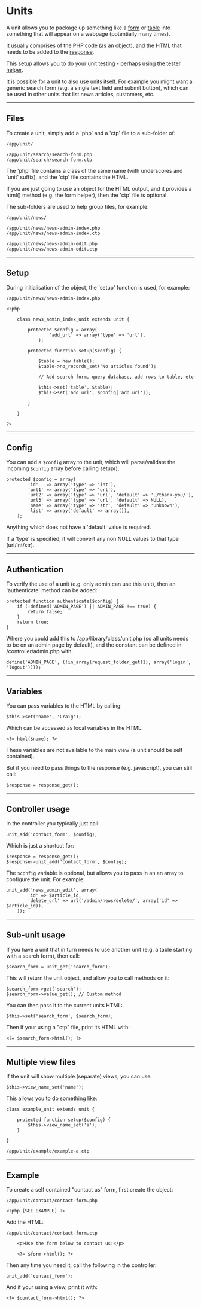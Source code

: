 
# Units

A unit allows you to package up something like a [form](../doc/helpers/form.md) or [table](../doc/helpers/form.md) into something that will appear on a webpage (potentially many times).

It usually comprises of the PHP code (as an object), and the HTML that needs to be added to the [response](../../doc/system/response.md).

This setup allows you to do your unit testing - perhaps using the [tester helper](../../doc/system/tester.md).

It is possible for a unit to also use units itself. For example you might want a generic search form (e.g. a single text field and submit button), which can be used in other units that list news articles, customers, etc.

---

## Files

To create a unit, simply add a 'php' and a 'ctp' file to a sub-folder of:

	/app/unit/

	/app/unit/search/search-form.php
	/app/unit/search/search-form.ctp

The 'php' file contains a class of the same name (with underscores and 'unit' suffix), and the 'ctp' file contains the HTML.

If you are just going to use an object for the HTML output, and it provides a html() method (e.g. the form helper), then the 'ctp' file is optional.

The sub-folders are used to help group files, for example:

	/app/unit/news/

	/app/unit/news/news-admin-index.php
	/app/unit/news/news-admin-index.ctp

	/app/unit/news/news-admin-edit.php
	/app/unit/news/news-admin-edit.ctp

---

## Setup

During initialisation of the object, the 'setup' function is used, for example:

	/app/unit/news/news-admin-index.php

	<?php

		class news_admin_index_unit extends unit {

			protected $config = array(
					'add_url' => array('type' => 'url'),
				);

			protected function setup($config) {

				$table = new table();
				$table->no_records_set('No articles found');

				// Add search form, query database, add rows to table, etc

				$this->set('table', $table);
				$this->set('add_url', $config['add_url']);

			}

		}

	?>

---

## Config

You can add a `$config` array to the unit, which will parse/validate the incoming `$config` array before calling setup();

	protected $config = array(
			'id'   => array('type' => 'int'),
			'url1' => array('type' => 'url'),
			'url2' => array('type' => 'url', 'default' => './thank-you/'),
			'url3' => array('type' => 'url', 'default' => NULL),
			'name' => array('type' => 'str', 'default' => 'Unknown'),
			'list' => array('default' => array()),
		);

Anything which does not have a 'default' value is required.

If a 'type' is specified, it will convert any non NULL values to that type (url/int/str).

---

## Authentication

To verify the use of a unit (e.g. only admin can use this unit), then an 'authenticate' method can be added:

	protected function authenticate($config) {
		if (!defined('ADMIN_PAGE') || ADMIN_PAGE !== true) {
			return false;
		}
		return true;
	}

Where you could add this to /app/library/class/unit.php (so all units needs to be on an admin page by default), and the constant can be defined in /controller/admin.php with:

	define('ADMIN_PAGE', (!in_array(request_folder_get(1), array('login', 'logout'))));

---

## Variables

You can pass variables to the HTML by calling:

	$this->set('name', 'Craig');

Which can be accessed as local variables in the HTML:

	<?= html($name); ?>

These variables are not available to the main view (a unit should be self contained).

But if you need to pass things to the response (e.g. javascript), you can still call:

	$response = response_get();

---

## Controller usage

In the controller you typically just call:

	unit_add('contact_form', $config);

Which is just a shortcut for:

	$response = response_get();
	$response->unit_add('contact_form', $config);

The `$config` variable is optional, but allows you to pass in an an array to configure the unit. For example:

	unit_add('news_admin_edit', array(
			'id' => $article_id,
			'delete_url' => url('/admin/news/delete/', array('id' => $article_id)),
		));

---

## Sub-unit usage

If you have a unit that in turn needs to use another unit (e.g. a table starting with a search form), then call:

	$search_form = unit_get('search_form');

This will return the unit object, and allow you to call methods on it:

	$search_form->get('search');
	$search_form->value_get(); // Custom method

You can then pass it to the current units HTML:

	$this->set('search_form', $search_form);

Then if your using a "ctp" file, print its HTML with:

	<?= $search_form->html(); ?>

---

## Multiple view files

If the unit will show multiple (separate) views, you can use:

	$this->view_name_set('name');

This allows you to do something like:

	class example_unit extends unit {

		protected function setup($config) {
			$this->view_name_set('a');
		}

	}

	/app/unit/example/example-a.ctp

---

## Example

To create a self contained "contact us" form, first create the object:

	/app/unit/contact/contact-form.php

	<?php [SEE EXAMPLE] ?>

Add the HTML:

	/app/unit/contact/contact-form.ctp

		<p>Use the form below to contact us:</p>

		<?= $form->html(); ?>

Then any time you need it, call the following in the controller:

	unit_add('contact_form');

And if your using a view, print it with:

	<?= $contact_form->html(); ?>
